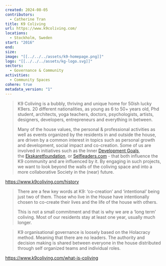 ```yaml
---
created: 2024-08-05
contributors:
  - Catherine Tran
title: K9 Coliving
url: https://www.k9coliving.com/
locations:
  - Stockholm, Sweden
start: "2016"
end: 
size: 
image: "[[../../../assets/k9-homepage.png]]"
logo: "[[../../../assets/kg-logo.svg]]"
sectors:
  - Governance & Community
activities:
  - Community Spaces
cohere: true
metadata_version: "1"
---
```

>K9 Coliving is a bubbly, thriving and unique home for 50ish lucky K9ers. 20 different nationalities, as young as 6 to 50+ years old, Phd student, architects, yoga teachers, doctors, psychologists, artists, designers, developers, entrepreneurs and everything in between.
>
>Many of the house values, the personal & professional activities as well as events organized by the residents in and outside the house, are driven by a common interest in topics such as personal growth and development, social impact and co-creation. Some of us are involved in initiatives such as the Inner [Development Goals](https://www.innerdevelopmentgoals.org/), the [Ekskaretfoundation](http://www.ekskaretfoundation.com/), or [Selfleaders.com](https://selfleaders.com/) - that both influence the K9 community and are influenced by it. By engaging in such projects, we want to look beyond the walls of the coliving space and into a more collaborative Society in the (near) future.

https://www.k9coliving.com/history

>There are a few key words at K9: ‘co-creation’ and ‘intentional’ being just two of them. Those who live in the House have intentionally chosen to co-create their lives and the life of the house with others.
>
>This is not a small commitment and that is why we are a ‘long term’ coliving. Most of our residents stay at least one year, usually much longer.

>K9 organisational governance is loosely based on the Holacracy method. Meaning that there are no leaders. The authority and decision making is shared between everyone in the house distributed through self organized teams and individual roles.

https://www.k9coliving.com/what-is-coliving











